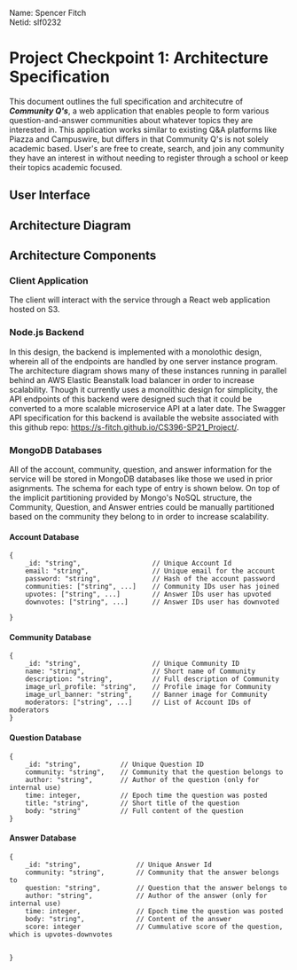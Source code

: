 Name: Spencer Fitch \
Netid: slf0232

# **Project Checkpoint 1: Architecture Specification**
This document outlines the full specification and architecutre of ***Community Q's***, a web application that enables people to form various question-and-answer communities about whatever topics they are interested in. This application works similar to existing Q&A platforms like Piazza and Campuswire, but differs in that Community Q's is not solely academic based. User's are free to create, search, and join any community they have an interest in without needing to register through a school or keep their topics academic focused. 

## **User Interface**

## **Architecture Diagram**

## **Architecture Components**
### **Client Application**
The client will interact with the service through a React web application hosted on S3. 
### **Node.js Backend**
In this design, the backend is implemented with a monolothic design, wherein all of the endpoints are handled by one server instance program. The architecture diagram shows many of these instances running in parallel behind an AWS Elastic Beanstalk load balancer in order to increase scalability. Though it currently uses a monolithic design for simplicity, the API endpoints of this backend were designed such that it could be converted to a more scalable microservice API at a later date. The Swagger API specification for this backend is available the website associated with this github repo: https://s-fitch.github.io/CS396-SP21_Project/.
### **MongoDB Databases**
All of the account, community, question, and answer information for the service will be stored in MongoDB databases like those we used in prior asignments. The schema for each type of entry is shown below. On top of the implicit partitioning provided by Mongo's NoSQL structure, the Community, Question, and Answer entries could be manually partitioned based on the community they belong to in order to increase scalability.
#### **Account Database**
```JS
{
    _id: "string",                  // Unique Account Id
    email: "string",                // Unique email for the account
    password: "string",             // Hash of the account password
    communities: ["string", ...]    // Community IDs user has joined
    upvotes: ["string", ...]        // Answer IDs user has upvoted
    downvotes: ["string", ...]      // Answer IDs user has downvoted

}
```
#### **Community Database**
```JS
{
    _id: "string",                  // Unique Community ID
    name: "string",                 // Short name of Community
    description: "string",          // Full description of Community
    image_url_profile: "string",    // Profile image for Community
    image_url_banner: "string",     // Banner image for Community
    moderators: ["string", ...]     // List of Account IDs of moderators
}
```
#### **Question Database**
```JS
{
    _id: "string",          // Unique Question ID
    community: "string",    // Community that the question belongs to
    author: "string",       // Author of the question (only for internal use)
    time: integer,          // Epoch time the question was posted
    title: "string",        // Short title of the question
    body: "string"          // Full content of the question
}
```
#### **Answer Database**
```JS
{
    _id: "string",              // Unique Answer Id
    community: "string",        // Community that the answer belongs to
    question: "string",         // Question that the answer belongs to
    author: "string",           // Author of the answer (only for internal use)
    time: integer,              // Epoch time the question was posted
    body: "string",             // Content of the answer
    score: integer              // Cummulative score of the question, which is upvotes-downvotes     
    
    
}
```